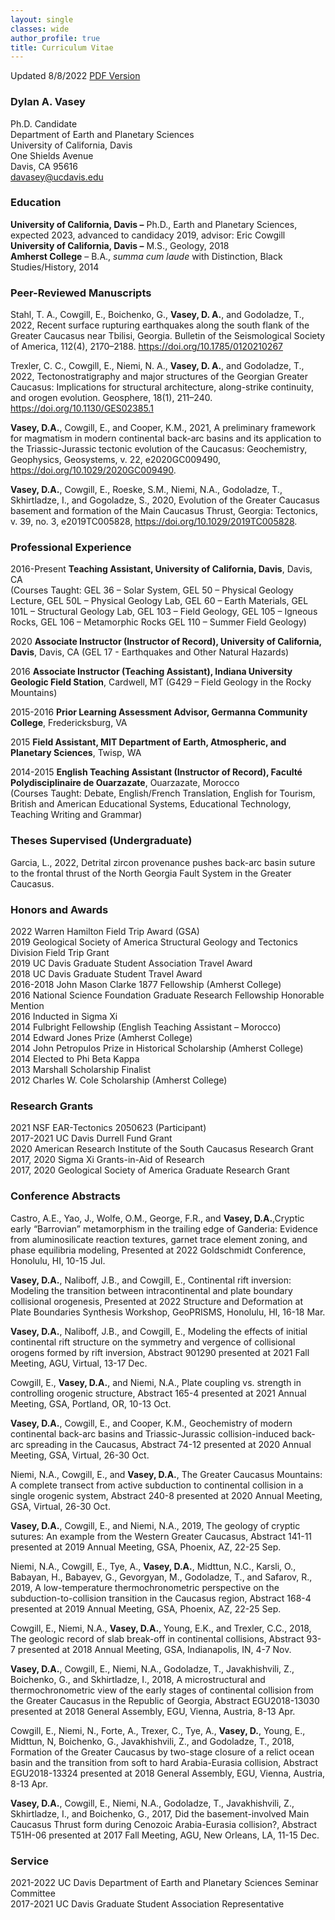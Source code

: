 ```yaml
---
layout: single
classes: wide
author_profile: true
title: Curriculum Vitae
---
```


Updated 8/8/2022 [PDF Version](/pdfs/Vasey_CV_August22.pdf)

### **Dylan A. Vasey** ###

Ph.D. Candidate  
Department of Earth and Planetary Sciences  
University of California, Davis  
One Shields Avenue  
Davis, CA 95616  
davasey@ucdavis.edu  

### **Education** ###

**University of California, Davis –** Ph.D., Earth and Planetary Sciences, expected 2023, advanced to candidacy 2019, advisor: Eric Cowgill  
**University of California, Davis –** M.S., Geology, 2018   
**Amherst College** – B.A., *summa cum laude* with Distinction, Black Studies/History, 2014

### **Peer-Reviewed Manuscripts** ###

Stahl, T. A., Cowgill, E., Boichenko, G., **Vasey, D. A.**, and Godoladze, T., 2022, Recent surface rupturing earthquakes along the south flank of the Greater Caucasus near Tbilisi, Georgia. Bulletin of the Seismological Society of America, 112(4), 2170–2188. https://doi.org/10.1785/0120210267

Trexler, C. C., Cowgill, E., Niemi, N. A., **Vasey, D. A.**, and Godoladze, T., 2022, Tectonostratigraphy and major structures of the Georgian Greater Caucasus: Implications for structural architecture, along-strike continuity, and orogen evolution. Geosphere, 18(1), 211–240. https://doi.org/10.1130/GES02385.1

**Vasey, D.A.**, Cowgill, E., and Cooper, K.M., 2021, A preliminary framework for magmatism in modern continental back-arc basins and its application to the Triassic-Jurassic tectonic evolution of the Caucasus: Geochemistry, Geophysics, Geosystems, v. 22, e2020GC009490, https://doi.org/10.1029/2020GC009490.

**Vasey, D.A.**, Cowgill, E., Roeske, S.M., Niemi, N.A., Godoladze, T., Skhirtladze, I., and Gogoladze, S., 2020, Evolution of the Greater Caucasus basement and formation of the Main Caucasus Thrust, Georgia: Tectonics, v. 39, no. 3, e2019TC005828, https://doi.org/10.1029/2019TC005828. 

### **Professional Experience** ###

2016-Present  **Teaching Assistant, University of California, Davis**, Davis, CA   
(Courses Taught: GEL 36 – Solar System, GEL 50 – Physical Geology Lecture, GEL 50L – Physical Geology Lab, GEL 60 – Earth Materials, GEL 101L – Structural Geology Lab, GEL 103 – Field Geology, GEL 105 – Igneous Rocks, GEL 106 – Metamorphic Rocks GEL 110 – Summer Field Geology)

2020 **Associate Instructor (Instructor of Record), University of California, Davis**, Davis, CA (GEL 17 - Earthquakes and Other Natural Hazards)

2016        **Associate Instructor (Teaching Assistant), Indiana University Geologic Field Station**, Cardwell, MT (G429 – Field Geology in the Rocky Mountains)

2015-2016    **Prior Learning Assessment Advisor, Germanna Community College**, Fredericksburg, VA

2015        **Field Assistant, MIT Department of Earth, Atmospheric, and Planetary Sciences**, Twisp, WA

2014-2015    **English Teaching Assistant (Instructor of Record), Faculté Polydisciplinaire de Ouarzazate**, Ouarzazate, Morocco  
(Courses Taught: Debate, English/French Translation, English for Tourism, British and American Educational Systems, Educational Technology, Teaching Writing and Grammar)

### **Theses Supervised (Undergraduate)** ###

Garcia, L., 2022, Detrital zircon provenance pushes back-arc basin suture to the frontal thrust of the North Georgia Fault System in the Greater Caucasus.

### **Honors and Awards** ###

2022        Warren Hamilton Field Trip Award (GSA)<br>
2019        Geological Society of America Structural Geology and Tectonics Division Field                  Trip Grant  
2019        UC Davis Graduate Student Association Travel Award  
2018        UC Davis Graduate Student Travel Award  
2016-2018    John Mason Clarke 1877 Fellowship (Amherst College)  
2016         National Science Foundation Graduate Research Fellowship Honorable Mention  
2016        Inducted in Sigma Xi  
2014         Fulbright Fellowship (English Teaching Assistant – Morocco)  
2014        Edward Jones Prize (Amherst College)  
2014        John Petropulos Prize in Historical Scholarship (Amherst College)  
2014        Elected to Phi Beta Kappa  
2013        Marshall Scholarship Finalist  
2012        Charles W. Cole Scholarship (Amherst College)  

### **Research Grants** ###

2021        NSF EAR-Tectonics 2050623 (Participant)  
2017-2021    UC Davis Durrell Fund Grant <br>
2020        American Research Institute of the South Caucasus Research Grant  
2017, 2020   Sigma Xi Grants-in-Aid of Research  
2017, 2020   Geological Society of America Graduate Research Grant 

### **Conference Abstracts** ###

Castro, A.E., Yao, J., Wolfe, O.M., George, F.R., and **Vasey, D.A.**,Cryptic early “Barrovian” metamorphism in the trailing edge of Ganderia: Evidence from aluminosilicate reaction textures, garnet trace element zoning, and phase equilibria modeling, Presented at 2022 Goldschmidt Conference, Honolulu, HI, 10-15 Jul.

**Vasey, D.A.**, Naliboff, J.B., and Cowgill, E., Continental rift inversion: Modeling the transition between intracontinental and plate boundary collisional orogenesis, Presented at 2022 Structure and Deformation at Plate Boundaries Synthesis Workshop, GeoPRISMS, Honolulu, HI, 16-18 Mar.

**Vasey, D.A.**, Naliboff, J.B., and Cowgill, E., Modeling the effects of initial continental rift structure on the symmetry and vergence of collisional orogens formed by rift inversion, Abstract 901290 presented at 2021 Fall Meeting, AGU, Virtual, 13-17 Dec.

Cowgill, E., **Vasey, D.A.**, and Niemi, N.A., Plate coupling vs. strength in controlling orogenic structure, Abstract 165-4 presented at 2021 Annual Meeting, GSA, Portland, OR, 10-13 Oct.

**Vasey, D.A.**, Cowgill, E., and Cooper, K.M., Geochemistry of modern continental back-arc basins and Triassic-Jurassic collision-induced back-arc spreading in the Caucasus, Abstract 74-12 presented at 2020 Annual Meeting, GSA, Virtual, 26-30 Oct.

Niemi, N.A., Cowgill, E., and **Vasey, D.A.**, The Greater Caucasus Mountains: A complete transect from active subduction to continental collision in a single orogenic system, Abstract 240-8 presented at 2020 Annual Meeting, GSA, Virtual, 26-30 Oct.

**Vasey, D.A.**, Cowgill, E., and Niemi, N.A., 2019, The geology of cryptic sutures: An example from the Western Greater Caucasus, Abstract 141-11 presented at 2019 Annual Meeting, GSA, Phoenix, AZ, 22-25 Sep.

Niemi, N.A., Cowgill, E., Tye, A., **Vasey, D.A.**, Midttun, N.C., Karsli, O., Babayan, H., Babayev, G., Gevorgyan, M., Godoladze, T., and Safarov, R., 2019, A low-temperature thermochronometric perspective on the subduction-to-collision transition in the Caucasus region, Abstract 168-4 presented at 2019 Annual Meeting, GSA, Phoenix, AZ, 22-25 Sep.

Cowgill, E., Niemi, N.A., **Vasey, D.A.**, Young, E.K., and Trexler, C.C., 2018, The geologic record of slab break-off in continental collisions, Abstract 93-7 presented at 2018 Annual Meeting, GSA, Indianapolis, IN, 4-7 Nov.

**Vasey, D.A.**, Cowgill, E., Niemi, N.A., Godoladze, T., Javakhishvili, Z., Boichenko, G., and Skhirtladze, I., 2018, A microstructural and thermochronometric view of the early stages of continental collision from the Greater Caucasus in the Republic of Georgia, Abstract EGU2018-13030 presented at 2018 General Assembly, EGU, Vienna, Austria, 8-13 Apr.

Cowgill, E., Niemi, N., Forte, A., Trexer, C., Tye, A., **Vasey, D.**, Young, E., Midttun, N, Boichenko, G., Javakhishvili, Z., and Godoladze, T., 2018, Formation of the Greater Caucasus by two-stage closure of a relict ocean basin and the transition from soft to hard Arabia-Eurasia collision, Abstract EGU2018-13324 presented at 2018 General Assembly, EGU, Vienna, Austria, 8-13 Apr. 

**Vasey, D.A.**, Cowgill, E., Niemi, N.A., Godoladze, T., Javakhishvili, Z., Skhirtladze, I., and Boichenko, G., 2017, Did the basement-involved Main Caucasus Thrust form during Cenozoic Arabia-Eurasia collision?, Abstract T51H-06 presented at 2017 Fall Meeting, AGU, New Orleans, LA, 11-15 Dec.


### **Service** ###

2021-2022  UC Davis Department of Earth and Planetary Sciences Seminar Committee  
2017-2021    UC Davis Graduate Student Association Representative